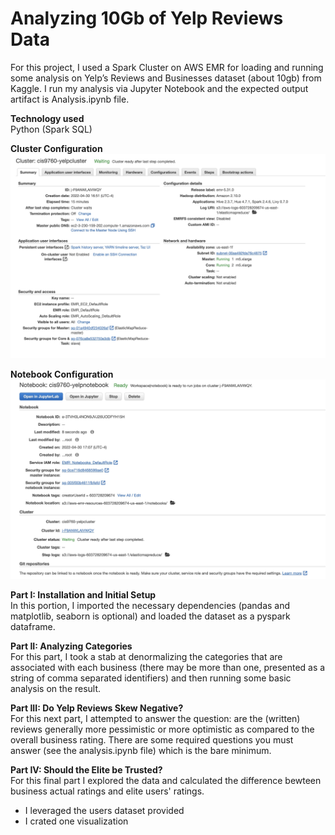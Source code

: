 # Analyzing 10Gb of Yelp Reviews Data

For this project, I used a Spark Cluster on AWS EMR for loading and running some analysis on Yelp’s Reviews and Businesses dataset (about 10gb) from Kaggle. I run my analysis via Jupyter Notebook and the expected output artifact is Analysis.ipynb file.

**Technology used**<br>
Python (Spark SQL)


**Cluster Configuration**
![Alt text](https://github.com/jinote/yelp-analysis-project/blob/main/cis9760-yelpcluster.jpg)

**Notebook Configuration**
![Alt text](https://github.com/jinote/yelp-analysis-project/blob/main/cis9760-yelpnotebook.jpg)

**Part I: Installation and Initial Setup**<br>
In this portion, I imported the necessary dependencies (pandas and matplotlib, seaborn is optional) and loaded the dataset as a pyspark dataframe.

**Part II:  Analyzing Categories**<br>
For this part, I took a stab at denormalizing the categories that are associated with each business (there may be more than one, presented as a string of comma separated identifiers) and then running some basic analysis on the result.

**Part III: Do Yelp Reviews Skew Negative?**<br>
For this next part, I attempted to answer the question: are the (written) reviews generally more pessimistic or more optimistic as compared to the overall business rating. There are some required questions you must answer (see the analysis.ipynb file) which is the bare minimum. 

**Part IV: Should the Elite be Trusted?**<br> 
For this final part I explored the data and calculated the difference bewteen business actual ratings and elite users' ratings. 
-	I leveraged the users dataset provided
-	I crated one visualization 
